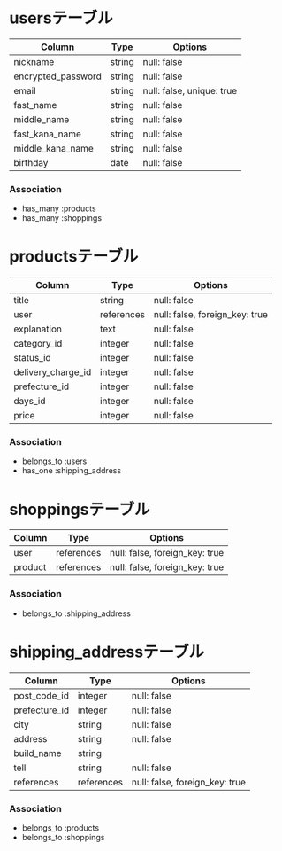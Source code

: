 # usersテーブル

| Column             | Type   | Options                        |
| ------------------ | ------ | ------------------------------ |
| nickname           | string | null: false                    |
| encrypted_password | string | null: false                    |
| email              | string | null: false, unique: true      |
| fast_name          | string | null: false                    |
| middle_name        | string | null: false                    |
| fast_kana_name     | string | null: false                    |
| middle_kana_name   | string | null: false                    |
| birthday           | date   | null: false                    |

### Association

* has_many :products
* has_many :shoppings

# productsテーブル

| Column                | Type       | Options                        |
| --------------------- | ---------- | ------------------------------ |
| title                 | string     | null: false                    |
| user                  | references | null: false, foreign_key: true |
| explanation           | text       | null: false                    |
| category_id           | integer    | null: false                    | 
| status_id             | integer    | null: false                    |
| delivery_charge_id    | integer    | null: false                    |
| prefecture_id         | integer    | null: false                    |
| days_id               | integer    | null: false                    |
| price                 | integer    | null: false                    |

### Association

* belongs_to :users
* has_one :shipping_address

# shoppingsテーブル

| Column             | Type       | Options                        |
| ------------------ | ---------- | ------------------------------ |
| user               | references | null: false, foreign_key: true |
| product            | references | null: false, foreign_key: true |

### Association

* belongs_to :shipping_address


# shipping_addressテーブル

| Column             | Type       | Options                        |
| ------------------ | ---------- | ------------------------------ |
| post_code_id       | integer    | null: false                    |
| prefecture_id      | integer    | null: false                    |
| city               | string     | null: false                    |
| address            | string     | null: false                    |
| build_name         | string     |                                |
| tell               | string     | null: false                    |
| references         | references | null: false, foreign_key: true |

### Association

* belongs_to :products
* belongs_to :shoppings